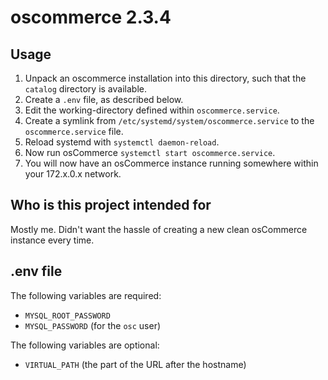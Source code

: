 # oscommerce 2.3.4

## Usage
1. Unpack an oscommerce installation into this directory, such that the `catalog` directory is available.
2. Create a `.env` file, as described below.
3. Edit the working-directory defined within `oscommerce.service`.
4. Create a symlink from `/etc/systemd/system/oscommerce.service` to the `oscommerce.service` file. 
5. Reload systemd with `systemctl daemon-reload`.
6. Now run osCommerce `systemctl start oscommerce.service`.
7. You will now have an osCommerce instance running somewhere within your 172.x.0.x network. 

## Who is this project intended for
Mostly me. Didn't want the hassle of creating a new clean osCommerce instance every time.

## .env file
The following variables are required:
- `MYSQL_ROOT_PASSWORD`
- `MYSQL_PASSWORD` (for the `osc` user)

The following variables are optional:
- `VIRTUAL_PATH` (the part of the URL after the hostname)

